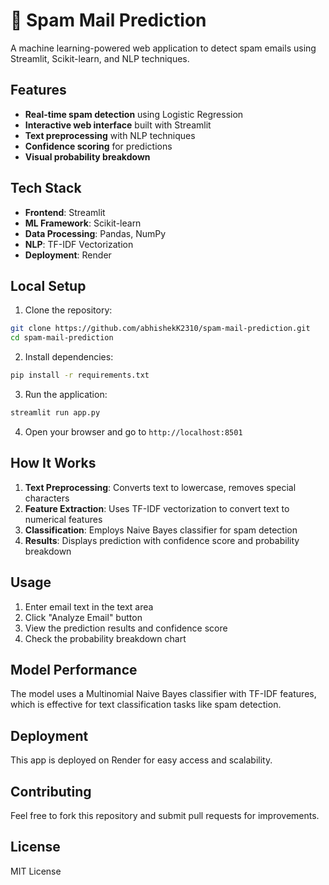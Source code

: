 # 📧 Spam Mail Prediction

A machine learning-powered web application to detect spam emails using Streamlit, Scikit-learn, and NLP techniques.

## Features

- **Real-time spam detection** using Logistic Regression
- **Interactive web interface** built with Streamlit
- **Text preprocessing** with NLP techniques
- **Confidence scoring** for predictions
- **Visual probability breakdown**

## Tech Stack

- **Frontend**: Streamlit
- **ML Framework**: Scikit-learn
- **Data Processing**: Pandas, NumPy
- **NLP**: TF-IDF Vectorization
- **Deployment**: Render

## Local Setup

1. Clone the repository:
```bash
git clone https://github.com/abhishekK2310/spam-mail-prediction.git
cd spam-mail-prediction
```

2. Install dependencies:
```bash
pip install -r requirements.txt
```

3. Run the application:
```bash
streamlit run app.py
```

4. Open your browser and go to `http://localhost:8501`

## How It Works

1. **Text Preprocessing**: Converts text to lowercase, removes special characters
2. **Feature Extraction**: Uses TF-IDF vectorization to convert text to numerical features
3. **Classification**: Employs Naive Bayes classifier for spam detection
4. **Results**: Displays prediction with confidence score and probability breakdown

## Usage

1. Enter email text in the text area
2. Click "Analyze Email" button
3. View the prediction results and confidence score
4. Check the probability breakdown chart

## Model Performance

The model uses a Multinomial Naive Bayes classifier with TF-IDF features, which is effective for text classification tasks like spam detection.

## Deployment

This app is deployed on Render for easy access and scalability.

## Contributing

Feel free to fork this repository and submit pull requests for improvements.

## License

MIT License
